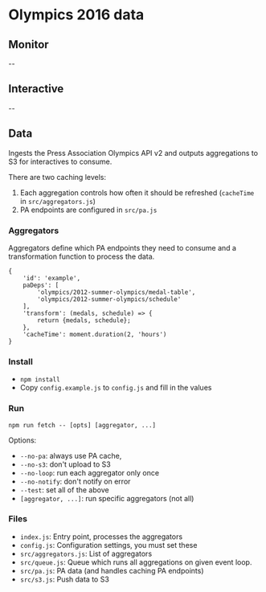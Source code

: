 # Olympics 2016 data

## Monitor

--


## Interactive

--

## Data

Ingests the Press Association Olympics API v2 and outputs aggregations to S3 for interactives to consume.

There are two caching levels:

1. Each aggregation controls how often it should be refreshed (`cacheTime` in `src/aggregators.js`)
2. PA endpoints are configured in `src/pa.js`

### Aggregators

Aggregators define which PA endpoints they need to consume and a transformation function to process the data.

```
{
    'id': 'example',
    paDeps': [
        'olympics/2012-summer-olympics/medal-table',
        'olympics/2012-summer-olympics/schedule'
    ],
    'transform': (medals, schedule) => {
        return {medals, schedule};
    },
    'cacheTime': moment.duration(2, 'hours')
}
```

### Install

- `npm install`
- Copy `config.example.js` to `config.js` and fill in the values

### Run

```
npm run fetch -- [opts] [aggregator, ...]
```

Options:
- `--no-pa`: always use PA cache,
- `--no-s3`: don't upload to S3
- `--no-loop`: run each aggregator only once
- `--no-notify`: don't notify on error
- `--test`: set all of the above
- `[aggregator, ...]`: run specific aggregators (not all)

### Files
- `index.js`: Entry point, processes the aggregators
- `config.js`: Configuration settings, you must set these
- `src/aggregators.js`: List of aggregators
- `src/queue.js`: Queue which runs all aggregations on given event loop.
- `src/pa.js`: PA data (and handles caching PA endpoints)
- `src/s3.js`: Push data to S3
